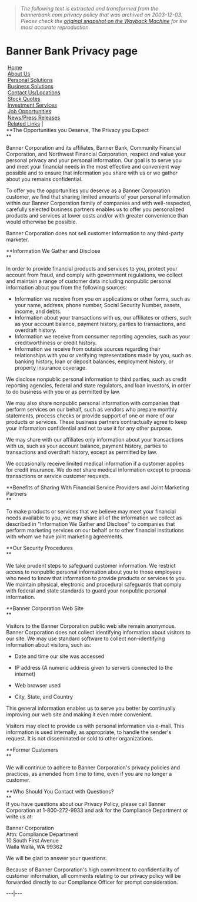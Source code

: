 > *The following text is extracted and transformed from the bannerbank.com privacy policy that was archived on 2003-12-03. Please check the [original snapshot on the Wayback Machine](https://web.archive.org/web/20031203162945id_/http%3A//www.bannerbank.com/privacy.html) for the most accurate reproduction.*

# Banner Bank Privacy page

 [Home](https://web.archive.org/web/20031203162945id_/http%3A//www.bannerbank.com/default.html)  
 [About Us](https://web.archive.org/web/20031203162945id_/http%3A//www.bannerbank.com/about.html)  
 [Personal Solutions](https://web.archive.org/web/20031203162945id_/http%3A//www.bannerbank.com/personal.html)  
 [Business Solutions](https://web.archive.org/web/20031203162945id_/http%3A//www.bannerbank.com/business.html)  
 [Contact Us/Locations](https://web.archive.org/web/20031203162945id_/http%3A//www.bannerbank.com/contactus.html)  
 [Stock Quotes](https://web.archive.org/web/20031203162945id_/http%3A//www.bannerbank.com/stock.html)  
 [Investment Services](https://web.archive.org/web/20031203162945id_/http%3A//www.bannerbank.com/invest.html)  
 [Job Opportunities](https://web.archive.org/web/20031203162945id_/http%3A//www.bannerbank.com/job.html)  
 [News/Press Releases](https://web.archive.org/web/20031203162945id_/http%3A//www.bannerbank.com/news.html)  
 [Related Links](https://web.archive.org/web/20031203162945id_/http%3A//www.bannerbank.com/related.html) |    
**The Opportunities you Deserve, The Privacy you Expect  
**

Banner Corporation and its affiliates, Banner Bank, Community Financial Corporation, and Northwest Financial Corporation, respect and value your personal privacy and your personal information. Our goal is to serve you and meet your financial needs in the most effective and convenient way possible and to ensure that information you share with us or we gather about you remains confidential.  


To offer you the opportunities you deserve as a Banner Corporation customer, we find that sharing limited amounts of your personal information within our Banner Corporation family of companies and with well-respected, carefully selected business partners enables us to offer you personalized products and services at lower costs and/or with greater convenience than would otherwise be possible.  


Banner Corporation does not sell customer information to any third-party marketer.  
  
**Information We Gather and Disclose  
**

In order to provide financial products and services to you, protect your account from fraud, and comply with government regulations, we collect and maintain a range of customer data including nonpublic personal information about you from the following sources:  


  * Information we receive from you on applications or other forms, such as your name, address, phone number, Social Security Number, assets, income, and debts. 
  * Information about your transactions with us, our affiliates or others, such as your account balance, payment history, parties to transactions, and overdraft history. 
  * Information we receive from consumer reporting agencies, such as your creditworthiness or credit history.
  * Information we receive from outside sources regarding their relationships with you or verifying representations made by you, such as banking history, loan or deposit balances, employment history, or property insurance coverage.



We disclose nonpublic personal information to third parties, such as credit reporting agencies, federal and state regulators, and loan investors, in order to do business with you or as permitted by law.  


We may also share nonpublic personal information with companies that perform services on our behalf, such as vendors who prepare monthly statements, process checks or provide support of one or more of our products or services. These business partners contractually agree to keep your information confidential and not to use it for any other purpose.  


We may share with our affiliates only information about your transactions with us, such as your account balance, payment history, parties to transactions and overdraft history, except as permitted by law.  


We occasionally receive limited medical information if a customer applies for credit insurance. We do not share medical information except to process transactions or service customer requests.  
  
**Benefits of Sharing With Financial Service Providers and Joint Marketing Partners  
**

To make products or services that we believe may meet your financial needs available to you, we may share all of the information we collect as described in "Information We Gather and Disclose" to companies that perform marketing services on our behalf or to other financial institutions with whom we have joint marketing agreements.  
  
**Our Security Procedures  
**

We take prudent steps to safeguard customer information. We restrict access to nonpublic personal information about you to those employees who need to know that information to provide products or services to you. We maintain physical, electronic and procedural safeguards that comply with federal and state standards to guard your nonpublic personal information.  
  
**Banner Corporation Web Site  
**

Visitors to the Banner Corporation public web site remain anonymous. Banner Corporation does not collect identifying information about visitors to our site. We may use standard software to collect non-identifying information about visitors, such as:

* Date and time our site was accessed

* IP address (A numeric address given to servers connected to the internet)  


* Web browser used  


* City, State, and Country

This general information enables us to serve you better by continually improving our web site and making it even more convenient.

Visitors may elect to provide us with personal information via e-mail. This information is used internally, as appropriate, to handle the sender's request. It is not disseminated or sold to other organizations.

**Former Customers  
**

We will continue to adhere to Banner Corporation's privacy policies and practices, as amended from time to time, even if you are no longer a customer.  
  
**Who Should You Contact with Questions?  
**  
If you have questions about our Privacy Policy, please call Banner Corporation at 1-800-272-9933 and ask for the Compliance Department or write us at:

Banner Corporation  
Attn: Compliance Department  
10 South First Avenue  
Walla Walla, WA 99362

We will be glad to answer your questions.

Because of Banner Corporation's high commitment to confidentiality of customer information, all comments relating to our privacy policy will be forwarded directly to our Compliance Officer for prompt consideration. 

  
  
  
---|---
